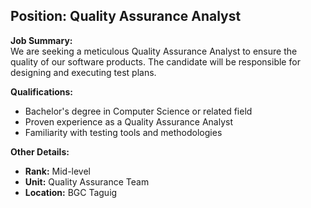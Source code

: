 ## **Position: Quality Assurance Analyst**

**Job Summary:**  
We are seeking a meticulous Quality Assurance Analyst to ensure the quality of our software products. The candidate will be responsible for designing and executing test plans.

**Qualifications:**  
- Bachelor's degree in Computer Science or related field
- Proven experience as a Quality Assurance Analyst
- Familiarity with testing tools and methodologies

**Other Details:**
- **Rank:** Mid-level
- **Unit:** Quality Assurance Team
- **Location:** BGC Taguig